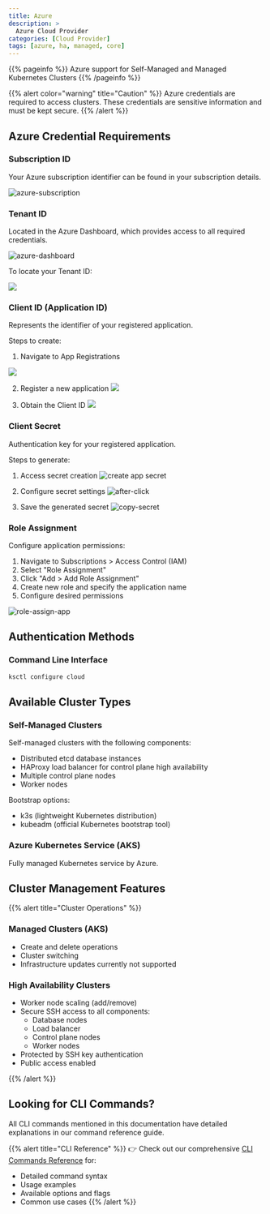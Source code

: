 ```yaml
---
title: Azure
description: >
  Azure Cloud Provider
categories: [Cloud Provider]
tags: [azure, ha, managed, core]
---
```


{{% pageinfo %}}
Azure support for Self-Managed and Managed Kubernetes Clusters
{{% /pageinfo %}}

{{% alert color="warning" title="Caution" %}}
Azure credentials are required to access clusters. These credentials are sensitive information and must be kept secure.
{{% /alert %}}

## Azure Credential Requirements

### Subscription ID
Your Azure subscription identifier can be found in your subscription details.

![azure-subscription](/img/azure/azure-subs-id.png)

### Tenant ID
Located in the Azure Dashboard, which provides access to all required credentials.

![azure-dashboard](/img/azure/azure-dashboard.png)

To locate your Tenant ID:

![](/img/azure/azure-tenantid.png)

### Client ID (Application ID)
Represents the identifier of your registered application.

Steps to create:
1. Navigate to App Registrations

![](/img/azure/azure-app-reg.png)

2. Register a new application
![](/img/azure/azure-create-app-reg.png)

3. Obtain the Client ID
![](/img/azure/azure-clientid.png)

### Client Secret
Authentication key for your registered application.

Steps to generate:
1. Access secret creation
![create app secret](/img/azure/azure-client-secret1.png)

2. Configure secret settings
![after-click](/img/azure/azure-client-secret.png)

3. Save the generated secret
![copy-secret](/img/azure/azure-client-secret2.png)

### Role Assignment
Configure application permissions:

1. Navigate to Subscriptions > Access Control (IAM)
2. Select "Role Assignment"
3. Click "Add > Add Role Assignment"
4. Create new role and specify the application name
5. Configure desired permissions

![role-assign-app](/img/azure/azure-role-app.png)

## Authentication Methods

### Command Line Interface
```bash
ksctl configure cloud
```

## Available Cluster Types

### Self-Managed Clusters
Self-managed clusters with the following components:
- Distributed etcd database instances
- HAProxy load balancer for control plane high availability
- Multiple control plane nodes
- Worker nodes

Bootstrap options:
- k3s (lightweight Kubernetes distribution)
- kubeadm (official Kubernetes bootstrap tool)

### Azure Kubernetes Service (AKS)
Fully managed Kubernetes service by Azure.

## Cluster Management Features

{{% alert title="Cluster Operations" %}}

### Managed Clusters (AKS)
- Create and delete operations
- Cluster switching
- Infrastructure updates currently not supported

### High Availability Clusters
- Worker node scaling (add/remove)
- Secure SSH access to all components:
  - Database nodes
  - Load balancer
  - Control plane nodes
  - Worker nodes
- Protected by SSH key authentication
- Public access enabled

{{% /alert %}}


## Looking for CLI Commands?

All CLI commands mentioned in this documentation have detailed explanations in our command reference guide.

{{% alert title="CLI Reference" %}}
👉 Check out our comprehensive [CLI Commands Reference](/docs/reference/) for:
- Detailed command syntax
- Usage examples
- Available options and flags
- Common use cases
{{% /alert %}}
